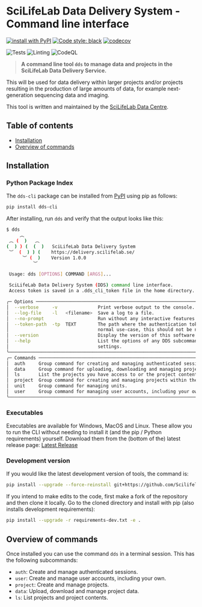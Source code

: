 # SciLifeLab Data Delivery System - Command line interface

[![install with PyPI](https://img.shields.io/badge/install%20with-PyPI-blue.svg)](https://pypi.org/project/dds-cli/)
[![Code style: black](https://img.shields.io/badge/code%20style-black-000000.svg)](https://github.com/psf/black)
[![codecov](https://codecov.io/gh/ScilifelabDataCentre/dds_cli/branch/master/graph/badge.svg?token=zsrDpNqs6v)](https://codecov.io/gh/ScilifelabDataCentre/dds_cli)

![Tests](https://github.com/ScilifelabDataCentre/dds_cli/actions/workflows/python-app.yml/badge.svg)
![Linting](https://github.com/ScilifelabDataCentre/dds_cli/actions/workflows/python-black.yml/badge.svg)
![CodeQL](https://github.com/ScilifelabDataCentre/dds_cli/actions/workflows/codeql-analysis.yml/badge.svg)




> **A command line tool `dds` to manage data and projects in the SciLifeLab Data Delivery Service.**

This will be used for data delivery within larger projects and/or projects resulting in the production of large amounts of data, for example next-generation sequencing data and imaging.

This tool is written and maintained by the [SciLifeLab Data Centre](https://www.scilifelab.se/data).

## Table of contents

- [Installation](#installation)
- [Overview of commands](#overview-of-commands)

## Installation

### Python Package Index

The `dds-cli` package can be installed from [PyPI](https://pypi.python.org/pypi/dds_cli/) using pip as follows:

```bash
pip install dds-cli
```

After installing, run `dds` and verify that the output looks like this:

```bash
$ dds
     ︵
 ︵ (  )   ︵
(  ) ) (  (  )   SciLifeLab Data Delivery System
 ︶  (  ) ) (    https://delivery.scilifelab.se/
      ︶ (  )    Version 1.0.0
          ︶

 Usage: dds [OPTIONS] COMMAND [ARGS]...

 SciLifeLab Data Delivery System (DDS) command line interface.
 Access token is saved in a .dds_cli_token file in the home directory.

╭─ Options ────────────────────────────────────────────────────────────────────────────────────────╮
│  --verbose     -v               Print verbose output to the console.                             │
│  --log-file    -l   <filename>  Save a log to a file.                                            │
│  --no-prompt                    Run without any interactive features.                            │
│  --token-path  -tp  TEXT        The path where the authentication token will be stored. For a    │
│                                 normal use-case, this should not be needed.                      │
│  --version                      Display the version of this software.                            │
│  --help                         List the options of any DDS subcommand and its default           │
│                                 settings.                                                        │
╰──────────────────────────────────────────────────────────────────────────────────────────────────╯
╭─ Commands ───────────────────────────────────────────────────────────────────────────────────────╮
│  auth     Group command for creating and managing authenticated sessions.                        │
│  data     Group command for uploading, downloading and managing project data.                    │
│  ls       List the projects you have access to or the project contents.                          │
│  project  Group command for creating and managing projects within the DDS.                       │
│  unit     Group command for managing units.                                                      │
│  user     Group command for managing user accounts, including your own.                          │
╰──────────────────────────────────────────────────────────────────────────────────────────────────╯
```

### Executables

Executables are available for Windows, MacOS and Linux. These allow you to run the CLI without needing to install it (and the pip / Python requirements) yourself. Download them from the (bottom of the) latest release page: [Latest Release](https://github.com/ScilifelabDataCentre/dds_cli/releases/latest/)

### Development version

If you would like the latest development version of tools, the command is:

```bash
pip install --upgrade --force-reinstall git+https://github.com/ScilifelabDataCentre/dds_cli.git@dev
```

If you intend to make edits to the code, first make a fork of the repository and then clone it locally.
Go to the cloned directory and install with pip (also installs development requirements):

```bash
pip install --upgrade -r requirements-dev.txt -e .
```

## Overview of commands

Once installed you can use the command `dds` in a terminal session. This has the following subcommands:

- `auth`: Create and manage authenticated sessions.
- `user`: Create and manage user accounts, including your own.
- `project`: Create and manage projects.
- `data`: Upload, download and manage project data.
- `ls`: List projects and project contents.
